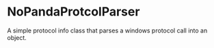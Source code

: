 # NoPandaProtcolParser
A simple protocol info class that parses a windows protocol call into an object.
